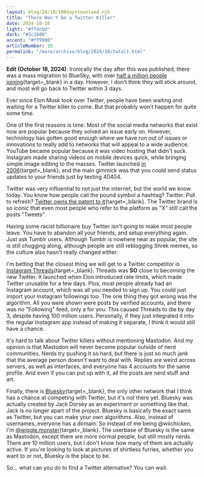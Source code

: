 ```yaml
---
layout: blog/24/10/100daystounload.njk
title: "There Won't be a Twitter Killer"
date: 2024-10-16
light: "#ffdcbd"
dark: "#2c1600"
accent: "#ff9900"
articleNumber: 10
permalink: "/more/archive/blog/2024/10/twtalt.html"
---
```

**Edit (October 18, 2024)**: Ironically the day after this was published, there was a mass migration to BlueSky, with over [half a million people joining](https://bsky.app/profile/bsky.app/post/3l6pwjlt7hu2z){target=_blank} in a day. However, I don't think they will stick around, and most will go back to Twitter within 3 days.

Ever since Elon Musk took over Twitter, people have been waiting and waiting for a Twitter killer to come. But that probably won't happen for quite some time.

One of the first reasons is time. Most of the social media networks that exist now are popular because they solved an issue early on. However, technology has gotten good enough where we have run out of issues or innovations to really add to networks that will appeal to a wide audience. YouTube became popular because it was video hosting that didn't suck. Instagram made sharing videos on mobile devices quick, while bringing simple image editing to the masses. Twitter launched [in 2006](https://techcrunch.com/2006/07/15/is-twttr-interesting/){target=_blank}, and the main gimmick was that you could send status updates to your friends just by texting 40404.

Twitter was very influential to not just the internet, but the world we know today. You know how people call the pound symbol a hashtag? Twitter. Pull to refresh? [Twitter owns the patent to it](https://patents.google.com/patent/US11023120B1){target=_blank}. The Twitter brand is so iconic that even most people who refer to the platform as "X" still call the posts "Tweets".

Having some racist billionaire buy Twitter isn't going to make most people leave. You have to abandon all your friends, and setup everything again. Just ask Tumblr users. Although Tumblr is nowhere near as popular, the site is still chugging along, although people are still reblogging Shrek memes, so the culture also hasn't really changed either.

I'm betting that the closest thing we will get to a Twitter competitor is [Instagram Threads](https://about.instagram.com/threads){target=_blank}. Threads was **SO** close to becoming the new Twitter. It launched when Elon introduced rate limits, which made Twitter unusable for a few days. Plus, most people already had an Instagram account, which was all you needed to sign up. You could just import your Instagram followings too. The one thing they got wrong was the algorithm. All you were shown were posts by verified accounts, and there was no "Following" feed, only a for you. This caused Threads to die by day 3, despite having 100 million users. Personally, if they just integrated it into the regular Instagram app instead of making it separate, I think it would still have a chance.

It's hard to talk about Twitter killers without mentioning Mastodon. And my opinion is that Mastodon will never become popular outside of nerd communities. Nerds try pushing it so hard, but there is just so much jank that the average person doesn't want to deal with. Replies are weird across servers, as well as interfaces, and everyone has 4 accounts for the same profile. And even if you can put up with it, all the posts are nerd stuff and art.

Finally, there is [Bluesky](https://bsky.social/about){target=_blank}, the only other network that I think has a chance at competing with Twitter, but it's not there yet. Bluesky was actually created by Jack Dorsey as an experiment or something like that. Jack is no longer apart of the project. Bluesky is basically the exact same as Twitter, but you can make your own algorithms. Also, instead of usernames, everyone has a domain. So instead of me being @wiichicken, I'm [@wiggle.monster](https://bsky.app/profile/wiggle.monster){target=_blank}. The userbase of Bluesky is the same as Mastodon, except there are more normal people, but still mostly nerds. There are 10 million users, but I don't know how many of them are actually active. If you're looking to look at pictures of shirtless furries, whether you want to or not, Bluesky is the place to be.

So... what can you do to find a Twitter alternative? You can wait.